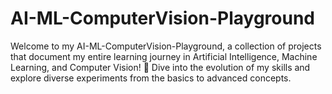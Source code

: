 # AI-ML-ComputerVision-Playground
Welcome to my AI-ML-ComputerVision-Playground, a collection of projects that document my entire learning journey in Artificial Intelligence, Machine Learning, and Computer Vision! 🤖 Dive into the evolution of my skills and explore diverse experiments from the basics to advanced concepts.
